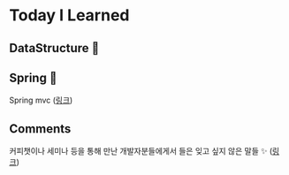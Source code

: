 # Today I Learned

## DataStructure 🧬

## Spring 🌿
Spring mvc ([링크](spring_mvc.md))

## Comments
커피챗이나 세미나 등을 통해 만난 개발자분들에게서 들은 잊고 싶지 않은 말들 ✨ ([링크](chats.md))